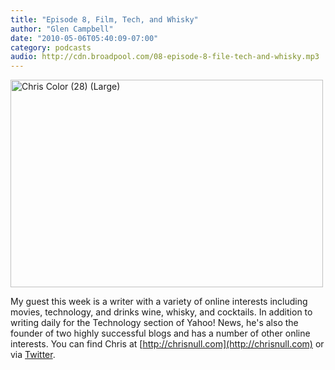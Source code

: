 ```yaml
---
title: "Episode 8, Film, Tech, and Whisky"
author: "Glen Campbell"
date: "2010-05-06T05:40:09-07:00"
category: podcasts
audio: http://cdn.broadpool.com/08-episode-8-file-tech-and-whisky.mp3
---
```


<a href="http://www.flickr.com/photos/gecampbell/8586914476/" title="Chris Color (28) (Large) by gecampbell, on Flickr"><img src="http://farm9.staticflickr.com/8241/8586914476_940b5e50b0.jpg" width="500" height="332" alt="Chris Color (28) (Large)"></a>

My guest this week is a writer with a variety of online interests including movies, technology, and drinks   wine, whisky, and cocktails. In addition to writing daily for the Technology section of Yahoo! News, he's also the founder of two highly successful blogs and has a number of other online interests. You can find Chris at [http://chrisnull.com](http://chrisnull.com) or via [Twitter](http://twitter.com/christophernull).
